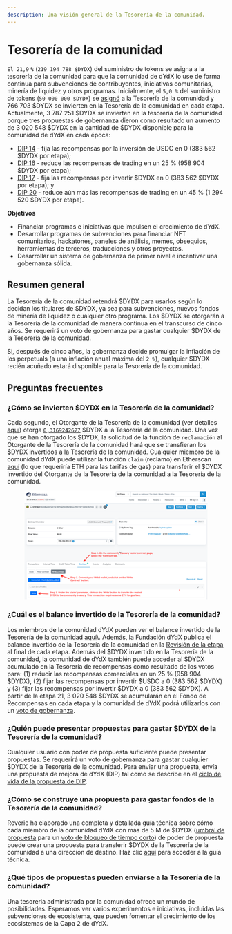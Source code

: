 ```yaml
---
description: Una visión general de la Tesorería de la comunidad.
---
```


# Tesorería de la comunidad

`El 21,9` **`%`** (`219 194 788 $DYDX`) del suministro de tokens se asigna a la tesorería de la comunidad para que la comunidad de dYdX lo use de forma continua para subvenciones de contribuyentes, iniciativas comunitarias, minería de liquidez y otros programas. Inicialmente, el `5,0 %` del suministro de tokens (`50 000 000 $DYDX`) se [asignó](https://docs.dydx.community/dydx-governance/start-here/dydx-allocations) a la Tesorería de la comunidad y 766 703 $DYDX se invierten en la Tesorería de la comunidad en cada etapa. Actualmente, 3 787 251 $DYDX se invierten en la tesorería de la comunidad porque tres propuestas de gobernanza dieron como resultado un aumento de 3 020 548 $DYDX en la cantidad de $DYDX disponible para la comunidad de dYdX en cada época:

* [DIP 14](https://dydx.community/dashboard/proposal/7) - fija las recompensas por la inversión de USDC en 0 (383 562 $DYDX por etapa);
* [DIP 16](https://dydx.community/dashboard/proposal/8) - reduce las recompensas de trading en un 25 % (958 904 $DYDX por etapa);
* [DIP 17](https://dydx.community/dashboard/proposal/9) - fija las recompensas por invertir $DYDX en 0 (383 562 $DYDX por etapa); y
* [DIP 20](https://dydx.community/dashboard/proposal/11) - reduce aún más las recompensas de trading en un 45 % (1 294 520 $DYDX por etapa).



**Objetivos**

* Financiar programas e iniciativas que impulsen el crecimiento de dYdX.
* Desarrollar programas de subvenciones para financiar NFT comunitarios, hackatones, paneles de análisis, memes, obsequios, herramientas de terceros, traducciones y otros proyectos.
* Desarrollar un sistema de gobernanza de primer nivel e incentivar una gobernanza sólida.

## Resumen general

La Tesorería de la comunidad retendrá $DYDX para usarlos según lo decidan los titulares de $DYDX, ya sea para subvenciones, nuevos fondos de minería de liquidez o cualquier otro programa. Los $DYDX se otorgarán a la Tesorería de la comunidad de manera continua en el transcurso de cinco años. Se requerirá un voto de gobernanza para gastar cualquier $DYDX de la Tesorería de la comunidad.

Si, después de cinco años, la gobernanza decide promulgar la inflación de los perpetuals (a una inflación anual máxima del `2 %`), cualquier $DYDX recién acuñado estará disponible para la Tesorería de la comunidad.

## Preguntas frecuentes

### ¿Cómo se invierten $DYDX en la Tesorería de la comunidad?

Cada segundo, el Otorgante de la Tesorería de la comunidad (ver detalles [aquí](https://docs.dydx.community/dydx-governance/resources/technical-overview#governance-architecture-overview)) otorga [`0,3169242627`](tel:03169242627) $DYDX a la Tesorería de la comunidad. Una vez que se han otorgado los $DYDX, la solicitud de la función de `reclamación` al Otorgante de la Tesorería de la comunidad hará que se transfieran los $DYDX invertidos a la Tesorería de la comunidad. Cualquier miembro de la comunidad dYdX puede utilizar la función `claim` (reclamo) en Etherscan [aquí](https://etherscan.io/address/0x08a90Fe0741B7DeF03fB290cc7B273F1855767D8#writeContract) (lo que requeriría ETH para las tarifas de gas) para transferir el $DYDX invertido del Otorgante de la Tesorería de la comunidad a la Tesorería de la comunidad.

<figure><img src="../.gitbook/assets/claim-function-CT-vester.png" alt=""><figcaption></figcaption></figure>

### ¿Cuál es el balance invertido de la Tesorería de la comunidad?

Los miembros de la comunidad dYdX pueden ver el balance invertido de la Tesorería de la comunidad [aquí](https://dydx.shippooor.xyz/)\\. Además, la Fundación dYdX publica el balance invertido de la Tesorería de la comunidad en la [Revisión de la etapa](https://dydx.foundation/blog) al final de cada etapa. Además del $DYDX invertido en la Tesorería de la comunidad, la comunidad de dYdX también puede acceder al $DYDX acumulado en la Tesorería de recompensas como resultado de los votos para: (1) reducir las recompensas comerciales en un 25 % (958 904 $DYDX), (2) fijar las recompensas por invertir $USDC a 0 (383 562 $DYDX) y (3) fijar las recompensas por invertir $DYDX a 0 (383 562 $DYDX). A partir de la etapa 21, 3 020 548 $DYDX se acumularán en el Fondo de Recompensas en cada etapa y la comunidad de dYdX podrá utilizarlos con un [voto de gobernanza](https://docs.dydx.community/dydx-governance/voting-and-governance/governance-parameters).

### ¿Quién puede presentar propuestas para gastar $DYDX de la Tesorería de la comunidad?

Cualquier usuario con poder de propuesta suficiente puede presentar propuestas. Se requerirá un voto de gobernanza para gastar cualquier $DYDX de la Tesorería de la comunidad. Para enviar una propuesta, envía una propuesta de mejora de dYdX (DIP) tal como se describe en el [ciclo de vida de la propuesta de DIP](../voting-and-governance/dip-proposal-lifecycle.md).

### ¿Cómo se construye una propuesta para gastar fondos de la Tesorería de la comunidad?

Reverie ha elaborado una completa y detallada guía técnica sobre cómo cada miembro de la comunidad dYdX con más de 5 M de $DYDX ([umbral de propuesta](https://docs.dydx.community/dydx-governance/voting-and-governance/governance-parameters#timelock-parameters) para un [voto de bloqueo de tiempo corto](https://docs.dydx.community/dydx-governance/voting-and-governance/governance-process#short-timelock-executor)) de poder de propuesta puede crear una propuesta para transferir $DYDX de la Tesorería de la comunidad a una dirección de destino. Haz clic [aquí](https://app.gitbook.com/o/-MeNgGQU0ucT2xo4s8-T/s/-MeNfSkgj48hU0q8Zbjn/\~/changes/EyisuFjLIyJ7K9RzaTfJ/technical-guide-on-building-a-dydx-community-treasury-spending-proposal) para acceder a la guía técnica.

### ¿Qué tipos de propuestas pueden enviarse a la Tesorería de la comunidad?

Una tesorería administrada por la comunidad ofrece un mundo de posibilidades. Esperamos ver varios experimentos e iniciativas, incluidas las subvenciones de ecosistema, que pueden fomentar el crecimiento de los ecosistemas de la Capa 2 de dYdX.
